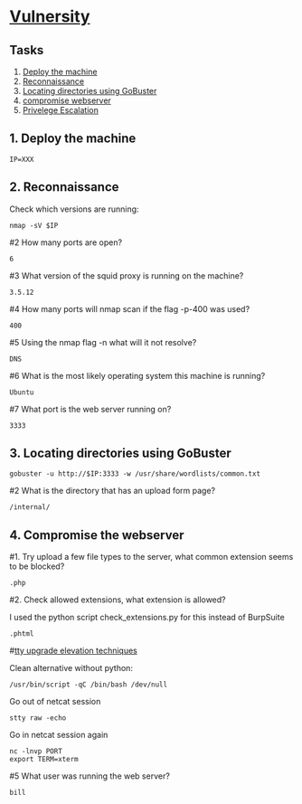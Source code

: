 [Vulnersity](https://tryhackme.com/room/vulnversity)
===============

Tasks
----------------------

1. [ Deploy the machine ](#deploy)
2. [ Reconnaissance ](#reconnaissance)
3. [ Locating directories using GoBuster ](#gobuster)
4. [ compromise webserver ](#compromise)
5. [ Privelege Escalation ](#privesc)

<a name="deploy"></a>
## 1. Deploy the machine

```
IP=XXX
```

<a name="reconnaissance"></a>
## 2. Reconnaissance

Check which versions are running:

```
nmap -sV $IP
```

#2 How many ports are open?

```
6
```

#3 What version of the squid proxy is running on the machine?

```
3.5.12
```

#4 How many ports will nmap scan if the flag -p-400 was used?

```
400
```

#5 Using the nmap flag -n what will it not resolve?

```
DNS
```

#6 What is the most likely operating system this machine is running?

```
Ubuntu
```

#7 What port is the web server running on?
```
3333
```

<a name="gobuster"></a>
## 3. Locating directories using GoBuster

```
gobuster -u http://$IP:3333 -w /usr/share/wordlists/common.txt
```

#2 What is the directory that has an upload form page?

```
/internal/
```

<a name="compromise"></a>
## 4. Compromise the webserver


#1. Try upload a few file types to the server, what common extension seems to be blocked?
```
.php
```

#2. Check allowed extensions, what extension is allowed?

I used the python script check_extensions.py for this instead of BurpSuite

```
.phtml
```

#[tty upgrade elevation techniques](http://netsec.ws/?p=337) 

Clean alternative without python:

```
/usr/bin/script -qC /bin/bash /dev/null
```
Go out of netcat session
```
stty raw -echo
```
Go in netcat session again
```
nc -lnvp PORT
export TERM=xterm
```

#5 What user was running the web server?

```
bill
```
